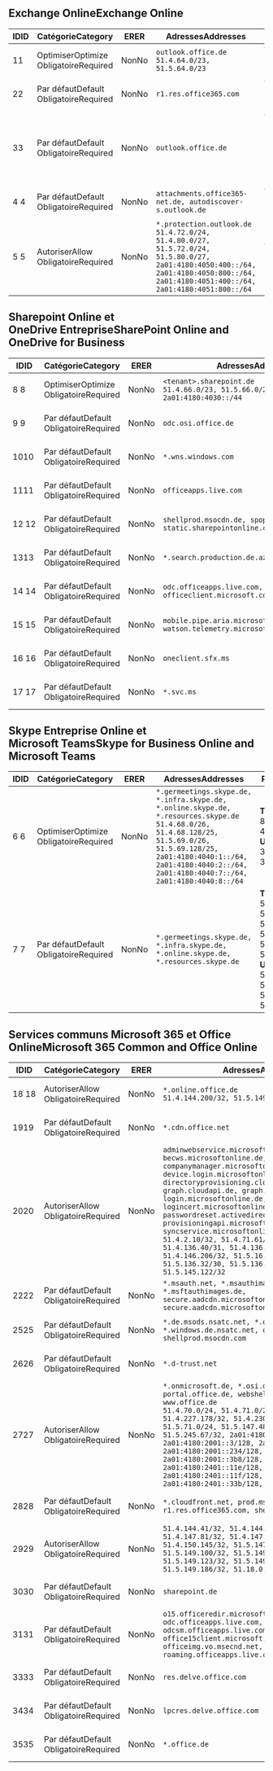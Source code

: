 <!--THIS FILE IS AUTOMATICALLY GENERATED. MANUAL CHANGES WILL BE OVERWRITTEN.-->
<!--Please contact the Office 365 Endpoints team with any questions.-->
<!--Germany endpoints version 2020120100-->
<!--File generated 2021-05-18 11:00:55.7922-->

## <a name="exchange-online"></a><span data-ttu-id="fbd2d-101">Exchange Online</span><span class="sxs-lookup"><span data-stu-id="fbd2d-101">Exchange Online</span></span>

<span data-ttu-id="fbd2d-102">ID</span><span class="sxs-lookup"><span data-stu-id="fbd2d-102">ID</span></span> | <span data-ttu-id="fbd2d-103">Catégorie</span><span class="sxs-lookup"><span data-stu-id="fbd2d-103">Category</span></span> | <span data-ttu-id="fbd2d-104">ER</span><span class="sxs-lookup"><span data-stu-id="fbd2d-104">ER</span></span> | <span data-ttu-id="fbd2d-105">Adresses</span><span class="sxs-lookup"><span data-stu-id="fbd2d-105">Addresses</span></span> | <span data-ttu-id="fbd2d-106">Ports</span><span class="sxs-lookup"><span data-stu-id="fbd2d-106">Ports</span></span>
-- | -------------------- | -- | ----------------------------------------------------------------------------------------------------------------------------------------------------------------------------------------- | -------------------------------
<span data-ttu-id="fbd2d-107">1</span><span class="sxs-lookup"><span data-stu-id="fbd2d-107">1</span></span> | <span data-ttu-id="fbd2d-108">Optimiser</span><span class="sxs-lookup"><span data-stu-id="fbd2d-108">Optimize</span></span><BR><span data-ttu-id="fbd2d-109">Obligatoire</span><span class="sxs-lookup"><span data-stu-id="fbd2d-109">Required</span></span> | <span data-ttu-id="fbd2d-110">Non</span><span class="sxs-lookup"><span data-stu-id="fbd2d-110">No</span></span> | `outlook.office.de`<BR>`51.4.64.0/23, 51.5.64.0/23` | <span data-ttu-id="fbd2d-111">**TCP :** 443, 80</span><span class="sxs-lookup"><span data-stu-id="fbd2d-111">**TCP:** 443, 80</span></span>
<span data-ttu-id="fbd2d-112">2</span><span class="sxs-lookup"><span data-stu-id="fbd2d-112">2</span></span> | <span data-ttu-id="fbd2d-113">Par défaut</span><span class="sxs-lookup"><span data-stu-id="fbd2d-113">Default</span></span><BR><span data-ttu-id="fbd2d-114">Obligatoire</span><span class="sxs-lookup"><span data-stu-id="fbd2d-114">Required</span></span> | <span data-ttu-id="fbd2d-115">Non</span><span class="sxs-lookup"><span data-stu-id="fbd2d-115">No</span></span> | `r1.res.office365.com` | <span data-ttu-id="fbd2d-116">**TCP :** 443, 80</span><span class="sxs-lookup"><span data-stu-id="fbd2d-116">**TCP:** 443, 80</span></span>
<span data-ttu-id="fbd2d-117">3</span><span class="sxs-lookup"><span data-stu-id="fbd2d-117">3</span></span> | <span data-ttu-id="fbd2d-118">Par défaut</span><span class="sxs-lookup"><span data-stu-id="fbd2d-118">Default</span></span><BR><span data-ttu-id="fbd2d-119">Obligatoire</span><span class="sxs-lookup"><span data-stu-id="fbd2d-119">Required</span></span> | <span data-ttu-id="fbd2d-120">Non</span><span class="sxs-lookup"><span data-stu-id="fbd2d-120">No</span></span> | `outlook.office.de` | <span data-ttu-id="fbd2d-121">**TCP :** 143, 25, 587, 993, 995</span><span class="sxs-lookup"><span data-stu-id="fbd2d-121">**TCP:** 143, 25, 587, 993, 995</span></span>
<span data-ttu-id="fbd2d-122">4 </span><span class="sxs-lookup"><span data-stu-id="fbd2d-122">4</span></span> | <span data-ttu-id="fbd2d-123">Par défaut</span><span class="sxs-lookup"><span data-stu-id="fbd2d-123">Default</span></span><BR><span data-ttu-id="fbd2d-124">Obligatoire</span><span class="sxs-lookup"><span data-stu-id="fbd2d-124">Required</span></span> | <span data-ttu-id="fbd2d-125">Non</span><span class="sxs-lookup"><span data-stu-id="fbd2d-125">No</span></span> | `attachments.office365-net.de, autodiscover-s.outlook.de` | <span data-ttu-id="fbd2d-126">**TCP :** 443, 80</span><span class="sxs-lookup"><span data-stu-id="fbd2d-126">**TCP:** 443, 80</span></span>
<span data-ttu-id="fbd2d-127">5 </span><span class="sxs-lookup"><span data-stu-id="fbd2d-127">5</span></span> | <span data-ttu-id="fbd2d-128">Autoriser</span><span class="sxs-lookup"><span data-stu-id="fbd2d-128">Allow</span></span><BR><span data-ttu-id="fbd2d-129">Obligatoire</span><span class="sxs-lookup"><span data-stu-id="fbd2d-129">Required</span></span> | <span data-ttu-id="fbd2d-130">Non</span><span class="sxs-lookup"><span data-stu-id="fbd2d-130">No</span></span> | `*.protection.outlook.de`<BR>`51.4.72.0/24, 51.4.80.0/27, 51.5.72.0/24, 51.5.80.0/27, 2a01:4180:4050:400::/64, 2a01:4180:4050:800::/64, 2a01:4180:4051:400::/64, 2a01:4180:4051:800::/64` | <span data-ttu-id="fbd2d-131">**TCP :** 25, 443</span><span class="sxs-lookup"><span data-stu-id="fbd2d-131">**TCP:** 25, 443</span></span>

## <a name="sharepoint-online-and-onedrive-for-business"></a><span data-ttu-id="fbd2d-132">Sharepoint Online et OneDrive Entreprise</span><span class="sxs-lookup"><span data-stu-id="fbd2d-132">SharePoint Online and OneDrive for Business</span></span>

<span data-ttu-id="fbd2d-133">ID</span><span class="sxs-lookup"><span data-stu-id="fbd2d-133">ID</span></span> | <span data-ttu-id="fbd2d-134">Catégorie</span><span class="sxs-lookup"><span data-stu-id="fbd2d-134">Category</span></span> | <span data-ttu-id="fbd2d-135">ER</span><span class="sxs-lookup"><span data-stu-id="fbd2d-135">ER</span></span> | <span data-ttu-id="fbd2d-136">Adresses</span><span class="sxs-lookup"><span data-stu-id="fbd2d-136">Addresses</span></span> | <span data-ttu-id="fbd2d-137">Ports</span><span class="sxs-lookup"><span data-stu-id="fbd2d-137">Ports</span></span>
-- | -------------------- | -- | ------------------------------------------------------------------------------ | ----------------
<span data-ttu-id="fbd2d-138">8 </span><span class="sxs-lookup"><span data-stu-id="fbd2d-138">8</span></span> | <span data-ttu-id="fbd2d-139">Optimiser</span><span class="sxs-lookup"><span data-stu-id="fbd2d-139">Optimize</span></span><BR><span data-ttu-id="fbd2d-140">Obligatoire</span><span class="sxs-lookup"><span data-stu-id="fbd2d-140">Required</span></span> | <span data-ttu-id="fbd2d-141">Non</span><span class="sxs-lookup"><span data-stu-id="fbd2d-141">No</span></span> | `<tenant>.sharepoint.de`<BR>`51.4.66.0/23, 51.5.66.0/23, 2a01:4180:4030::/44` | <span data-ttu-id="fbd2d-142">**TCP :** 443, 80</span><span class="sxs-lookup"><span data-stu-id="fbd2d-142">**TCP:** 443, 80</span></span>
<span data-ttu-id="fbd2d-143">9 </span><span class="sxs-lookup"><span data-stu-id="fbd2d-143">9</span></span> | <span data-ttu-id="fbd2d-144">Par défaut</span><span class="sxs-lookup"><span data-stu-id="fbd2d-144">Default</span></span><BR><span data-ttu-id="fbd2d-145">Obligatoire</span><span class="sxs-lookup"><span data-stu-id="fbd2d-145">Required</span></span> | <span data-ttu-id="fbd2d-146">Non</span><span class="sxs-lookup"><span data-stu-id="fbd2d-146">No</span></span> | `odc.osi.office.de` | <span data-ttu-id="fbd2d-147">**TCP :** 443, 80</span><span class="sxs-lookup"><span data-stu-id="fbd2d-147">**TCP:** 443, 80</span></span>
<span data-ttu-id="fbd2d-148">10</span><span class="sxs-lookup"><span data-stu-id="fbd2d-148">10</span></span> | <span data-ttu-id="fbd2d-149">Par défaut</span><span class="sxs-lookup"><span data-stu-id="fbd2d-149">Default</span></span><BR><span data-ttu-id="fbd2d-150">Obligatoire</span><span class="sxs-lookup"><span data-stu-id="fbd2d-150">Required</span></span> | <span data-ttu-id="fbd2d-151">Non</span><span class="sxs-lookup"><span data-stu-id="fbd2d-151">No</span></span> | `*.wns.windows.com` | <span data-ttu-id="fbd2d-152">**TCP :** 443, 80</span><span class="sxs-lookup"><span data-stu-id="fbd2d-152">**TCP:** 443, 80</span></span>
<span data-ttu-id="fbd2d-153">11</span><span class="sxs-lookup"><span data-stu-id="fbd2d-153">11</span></span> | <span data-ttu-id="fbd2d-154">Par défaut</span><span class="sxs-lookup"><span data-stu-id="fbd2d-154">Default</span></span><BR><span data-ttu-id="fbd2d-155">Obligatoire</span><span class="sxs-lookup"><span data-stu-id="fbd2d-155">Required</span></span> | <span data-ttu-id="fbd2d-156">Non</span><span class="sxs-lookup"><span data-stu-id="fbd2d-156">No</span></span> | `officeapps.live.com` | <span data-ttu-id="fbd2d-157">**TCP :** 443, 80</span><span class="sxs-lookup"><span data-stu-id="fbd2d-157">**TCP:** 443, 80</span></span>
<span data-ttu-id="fbd2d-158">12 </span><span class="sxs-lookup"><span data-stu-id="fbd2d-158">12</span></span> | <span data-ttu-id="fbd2d-159">Par défaut</span><span class="sxs-lookup"><span data-stu-id="fbd2d-159">Default</span></span><BR><span data-ttu-id="fbd2d-160">Obligatoire</span><span class="sxs-lookup"><span data-stu-id="fbd2d-160">Required</span></span> | <span data-ttu-id="fbd2d-161">Non</span><span class="sxs-lookup"><span data-stu-id="fbd2d-161">No</span></span> | `shellprod.msocdn.de, spoprod-a.akamaihd.net, static.sharepointonline.com` | <span data-ttu-id="fbd2d-162">**TCP :** 443, 80</span><span class="sxs-lookup"><span data-stu-id="fbd2d-162">**TCP:** 443, 80</span></span>
<span data-ttu-id="fbd2d-163">13</span><span class="sxs-lookup"><span data-stu-id="fbd2d-163">13</span></span> | <span data-ttu-id="fbd2d-164">Par défaut</span><span class="sxs-lookup"><span data-stu-id="fbd2d-164">Default</span></span><BR><span data-ttu-id="fbd2d-165">Obligatoire</span><span class="sxs-lookup"><span data-stu-id="fbd2d-165">Required</span></span> | <span data-ttu-id="fbd2d-166">Non</span><span class="sxs-lookup"><span data-stu-id="fbd2d-166">No</span></span> | `*.search.production.de.azuretrafficmanager.de` | <span data-ttu-id="fbd2d-167">**TCP :** 443</span><span class="sxs-lookup"><span data-stu-id="fbd2d-167">**TCP:** 443</span></span>
<span data-ttu-id="fbd2d-168">14 </span><span class="sxs-lookup"><span data-stu-id="fbd2d-168">14</span></span> | <span data-ttu-id="fbd2d-169">Par défaut</span><span class="sxs-lookup"><span data-stu-id="fbd2d-169">Default</span></span><BR><span data-ttu-id="fbd2d-170">Obligatoire</span><span class="sxs-lookup"><span data-stu-id="fbd2d-170">Required</span></span> | <span data-ttu-id="fbd2d-171">Non</span><span class="sxs-lookup"><span data-stu-id="fbd2d-171">No</span></span> | `odc.officeapps.live.com, officeclient.microsoft.com` | <span data-ttu-id="fbd2d-172">**TCP :** 443, 80</span><span class="sxs-lookup"><span data-stu-id="fbd2d-172">**TCP:** 443, 80</span></span>
<span data-ttu-id="fbd2d-173">15 </span><span class="sxs-lookup"><span data-stu-id="fbd2d-173">15</span></span> | <span data-ttu-id="fbd2d-174">Par défaut</span><span class="sxs-lookup"><span data-stu-id="fbd2d-174">Default</span></span><BR><span data-ttu-id="fbd2d-175">Obligatoire</span><span class="sxs-lookup"><span data-stu-id="fbd2d-175">Required</span></span> | <span data-ttu-id="fbd2d-176">Non</span><span class="sxs-lookup"><span data-stu-id="fbd2d-176">No</span></span> | `mobile.pipe.aria.microsoft.com, ssw.live.com, watson.telemetry.microsoft.com` | <span data-ttu-id="fbd2d-177">**TCP :** 443, 80</span><span class="sxs-lookup"><span data-stu-id="fbd2d-177">**TCP:** 443, 80</span></span>
<span data-ttu-id="fbd2d-178">16 </span><span class="sxs-lookup"><span data-stu-id="fbd2d-178">16</span></span> | <span data-ttu-id="fbd2d-179">Par défaut</span><span class="sxs-lookup"><span data-stu-id="fbd2d-179">Default</span></span><BR><span data-ttu-id="fbd2d-180">Obligatoire</span><span class="sxs-lookup"><span data-stu-id="fbd2d-180">Required</span></span> | <span data-ttu-id="fbd2d-181">Non</span><span class="sxs-lookup"><span data-stu-id="fbd2d-181">No</span></span> | `oneclient.sfx.ms` | <span data-ttu-id="fbd2d-182">**TCP :** 443, 80</span><span class="sxs-lookup"><span data-stu-id="fbd2d-182">**TCP:** 443, 80</span></span>
<span data-ttu-id="fbd2d-183">17 </span><span class="sxs-lookup"><span data-stu-id="fbd2d-183">17</span></span> | <span data-ttu-id="fbd2d-184">Par défaut</span><span class="sxs-lookup"><span data-stu-id="fbd2d-184">Default</span></span><BR><span data-ttu-id="fbd2d-185">Obligatoire</span><span class="sxs-lookup"><span data-stu-id="fbd2d-185">Required</span></span> | <span data-ttu-id="fbd2d-186">Non</span><span class="sxs-lookup"><span data-stu-id="fbd2d-186">No</span></span> | `*.svc.ms` | <span data-ttu-id="fbd2d-187">**TCP :** 443, 80</span><span class="sxs-lookup"><span data-stu-id="fbd2d-187">**TCP:** 443, 80</span></span>

## <a name="skype-for-business-online-and-microsoft-teams"></a><span data-ttu-id="fbd2d-188">Skype Entreprise Online et Microsoft Teams</span><span class="sxs-lookup"><span data-stu-id="fbd2d-188">Skype for Business Online and Microsoft Teams</span></span>

<span data-ttu-id="fbd2d-189">ID</span><span class="sxs-lookup"><span data-stu-id="fbd2d-189">ID</span></span> | <span data-ttu-id="fbd2d-190">Catégorie</span><span class="sxs-lookup"><span data-stu-id="fbd2d-190">Category</span></span> | <span data-ttu-id="fbd2d-191">ER</span><span class="sxs-lookup"><span data-stu-id="fbd2d-191">ER</span></span> | <span data-ttu-id="fbd2d-192">Adresses</span><span class="sxs-lookup"><span data-stu-id="fbd2d-192">Addresses</span></span> | <span data-ttu-id="fbd2d-193">Ports</span><span class="sxs-lookup"><span data-stu-id="fbd2d-193">Ports</span></span>
-- | -------------------- | -- | ----------------------------------------------------------------------------------------------------------------------------------------------------------------------------------------------------------------------------------------------- | --------------------------------------------------
<span data-ttu-id="fbd2d-194">6 </span><span class="sxs-lookup"><span data-stu-id="fbd2d-194">6</span></span> | <span data-ttu-id="fbd2d-195">Optimiser</span><span class="sxs-lookup"><span data-stu-id="fbd2d-195">Optimize</span></span><BR><span data-ttu-id="fbd2d-196">Obligatoire</span><span class="sxs-lookup"><span data-stu-id="fbd2d-196">Required</span></span> | <span data-ttu-id="fbd2d-197">Non</span><span class="sxs-lookup"><span data-stu-id="fbd2d-197">No</span></span> | `*.germeetings.skype.de, *.infra.skype.de, *.online.skype.de, *.resources.skype.de`<BR>`51.4.68.0/26, 51.4.68.128/25, 51.5.69.0/26, 51.5.69.128/25, 2a01:4180:4040:1::/64, 2a01:4180:4040:2::/64, 2a01:4180:4040:7::/64, 2a01:4180:4040:8::/64` | <span data-ttu-id="fbd2d-198">**TCP :** 443, 80</span><span class="sxs-lookup"><span data-stu-id="fbd2d-198">**TCP:** 443, 80</span></span><BR><span data-ttu-id="fbd2d-199">**UDP :** 3478</span><span class="sxs-lookup"><span data-stu-id="fbd2d-199">**UDP:** 3478</span></span>
<span data-ttu-id="fbd2d-200">7 </span><span class="sxs-lookup"><span data-stu-id="fbd2d-200">7</span></span> | <span data-ttu-id="fbd2d-201">Par défaut</span><span class="sxs-lookup"><span data-stu-id="fbd2d-201">Default</span></span><BR><span data-ttu-id="fbd2d-202">Obligatoire</span><span class="sxs-lookup"><span data-stu-id="fbd2d-202">Required</span></span> | <span data-ttu-id="fbd2d-203">Non</span><span class="sxs-lookup"><span data-stu-id="fbd2d-203">No</span></span> | `*.germeetings.skype.de, *.infra.skype.de, *.online.skype.de, *.resources.skype.de` | <span data-ttu-id="fbd2d-204">**TCP :** 5061, 50000-59999</span><span class="sxs-lookup"><span data-stu-id="fbd2d-204">**TCP:** 5061, 50000-59999</span></span><BR><span data-ttu-id="fbd2d-205">**UDP :** 50000-59999</span><span class="sxs-lookup"><span data-stu-id="fbd2d-205">**UDP:** 50000-59999</span></span>

## <a name="microsoft-365-common-and-office-online"></a><span data-ttu-id="fbd2d-206">Services communs Microsoft 365 et Office Online</span><span class="sxs-lookup"><span data-stu-id="fbd2d-206">Microsoft 365 Common and Office Online</span></span>

<span data-ttu-id="fbd2d-207">ID</span><span class="sxs-lookup"><span data-stu-id="fbd2d-207">ID</span></span> | <span data-ttu-id="fbd2d-208">Catégorie</span><span class="sxs-lookup"><span data-stu-id="fbd2d-208">Category</span></span> | <span data-ttu-id="fbd2d-209">ER</span><span class="sxs-lookup"><span data-stu-id="fbd2d-209">ER</span></span> | <span data-ttu-id="fbd2d-210">Adresses</span><span class="sxs-lookup"><span data-stu-id="fbd2d-210">Addresses</span></span> | <span data-ttu-id="fbd2d-211">Ports</span><span class="sxs-lookup"><span data-stu-id="fbd2d-211">Ports</span></span>
-- | ------------------- | -- | -------------------------------------------------------------------------------------------------------------------------------------------------------------------------------------------------------------------------------------------------------------------------------------------------------------------------------------------------------------------------------------------------------------------------------------------------------------------------------------------------------------------------------------------------------------------------------------------------------------------------- | ----------------
<span data-ttu-id="fbd2d-212">18 </span><span class="sxs-lookup"><span data-stu-id="fbd2d-212">18</span></span> | <span data-ttu-id="fbd2d-213">Autoriser</span><span class="sxs-lookup"><span data-stu-id="fbd2d-213">Allow</span></span><BR><span data-ttu-id="fbd2d-214">Obligatoire</span><span class="sxs-lookup"><span data-stu-id="fbd2d-214">Required</span></span> | <span data-ttu-id="fbd2d-215">Non</span><span class="sxs-lookup"><span data-stu-id="fbd2d-215">No</span></span> | `*.online.office.de`<BR>`51.4.144.200/32, 51.5.149.3/32, 51.18.16.0/23` | <span data-ttu-id="fbd2d-216">**TCP :** 443</span><span class="sxs-lookup"><span data-stu-id="fbd2d-216">**TCP:** 443</span></span>
<span data-ttu-id="fbd2d-217">19</span><span class="sxs-lookup"><span data-stu-id="fbd2d-217">19</span></span> | <span data-ttu-id="fbd2d-218">Par défaut</span><span class="sxs-lookup"><span data-stu-id="fbd2d-218">Default</span></span><BR><span data-ttu-id="fbd2d-219">Obligatoire</span><span class="sxs-lookup"><span data-stu-id="fbd2d-219">Required</span></span> | <span data-ttu-id="fbd2d-220">Non</span><span class="sxs-lookup"><span data-stu-id="fbd2d-220">No</span></span> | `*.cdn.office.net` | <span data-ttu-id="fbd2d-221">**TCP :** 443</span><span class="sxs-lookup"><span data-stu-id="fbd2d-221">**TCP:** 443</span></span>
<span data-ttu-id="fbd2d-222">20</span><span class="sxs-lookup"><span data-stu-id="fbd2d-222">20</span></span> | <span data-ttu-id="fbd2d-223">Autoriser</span><span class="sxs-lookup"><span data-stu-id="fbd2d-223">Allow</span></span><BR><span data-ttu-id="fbd2d-224">Obligatoire</span><span class="sxs-lookup"><span data-stu-id="fbd2d-224">Required</span></span> | <span data-ttu-id="fbd2d-225">Non</span><span class="sxs-lookup"><span data-stu-id="fbd2d-225">No</span></span> | `adminwebservice.microsoftonline.de, becws.microsoftonline.de, companymanager.microsoftonline.de, device.login.microsoftonline.de, directoryprovisioning.cloudapi.de, graph.cloudapi.de, graph.microsoft.de, login.microsoftonline.de, logincert.microsoftonline.de, pas.cloudapi.de, passwordreset.activedirectory.microsoftazure.de, provisioningapi.microsoftonline.de, syncservice.microsoftonline.de`<BR>`51.4.2.10/32, 51.4.71.61/32, 51.4.136.38/31, 51.4.136.40/31, 51.4.136.42/32, 51.4.146.38/32, 51.4.146.206/32, 51.5.16.7/32, 51.5.71.22/32, 51.5.136.32/30, 51.5.136.36/32, 51.5.145.29/32, 51.5.145.122/32` | <span data-ttu-id="fbd2d-226">**TCP :** 443, 80</span><span class="sxs-lookup"><span data-stu-id="fbd2d-226">**TCP:** 443, 80</span></span>
<span data-ttu-id="fbd2d-227">22</span><span class="sxs-lookup"><span data-stu-id="fbd2d-227">22</span></span> | <span data-ttu-id="fbd2d-228">Par défaut</span><span class="sxs-lookup"><span data-stu-id="fbd2d-228">Default</span></span><BR><span data-ttu-id="fbd2d-229">Obligatoire</span><span class="sxs-lookup"><span data-stu-id="fbd2d-229">Required</span></span> | <span data-ttu-id="fbd2d-230">Non</span><span class="sxs-lookup"><span data-stu-id="fbd2d-230">No</span></span> | `*.msauth.net, *.msauthimages.de, *.msftauth.net, *.msftauthimages.de, secure.aadcdn.microsoftonline-p.com, secure.aadcdn.microsoftonline-p.de` | <span data-ttu-id="fbd2d-231">**TCP :** 443, 80</span><span class="sxs-lookup"><span data-stu-id="fbd2d-231">**TCP:** 443, 80</span></span>
<span data-ttu-id="fbd2d-232">25</span><span class="sxs-lookup"><span data-stu-id="fbd2d-232">25</span></span> | <span data-ttu-id="fbd2d-233">Par défaut</span><span class="sxs-lookup"><span data-stu-id="fbd2d-233">Default</span></span><BR><span data-ttu-id="fbd2d-234">Obligatoire</span><span class="sxs-lookup"><span data-stu-id="fbd2d-234">Required</span></span> | <span data-ttu-id="fbd2d-235">Non</span><span class="sxs-lookup"><span data-stu-id="fbd2d-235">No</span></span> | `*.de.msods.nsatc.net, *.office.de.akadns.net, *.windows.de.nsatc.net, officehome.msocdn.de, shellprod.msocdn.com` | <span data-ttu-id="fbd2d-236">**TCP :** 443, 80</span><span class="sxs-lookup"><span data-stu-id="fbd2d-236">**TCP:** 443, 80</span></span>
<span data-ttu-id="fbd2d-237">26</span><span class="sxs-lookup"><span data-stu-id="fbd2d-237">26</span></span> | <span data-ttu-id="fbd2d-238">Par défaut</span><span class="sxs-lookup"><span data-stu-id="fbd2d-238">Default</span></span><BR><span data-ttu-id="fbd2d-239">Obligatoire</span><span class="sxs-lookup"><span data-stu-id="fbd2d-239">Required</span></span> | <span data-ttu-id="fbd2d-240">Non</span><span class="sxs-lookup"><span data-stu-id="fbd2d-240">No</span></span> | `*.d-trust.net` | <span data-ttu-id="fbd2d-241">**TCP :** 443, 80</span><span class="sxs-lookup"><span data-stu-id="fbd2d-241">**TCP:** 443, 80</span></span>
<span data-ttu-id="fbd2d-242">27</span><span class="sxs-lookup"><span data-stu-id="fbd2d-242">27</span></span> | <span data-ttu-id="fbd2d-243">Autoriser</span><span class="sxs-lookup"><span data-stu-id="fbd2d-243">Allow</span></span><BR><span data-ttu-id="fbd2d-244">Obligatoire</span><span class="sxs-lookup"><span data-stu-id="fbd2d-244">Required</span></span> | <span data-ttu-id="fbd2d-245">Non</span><span class="sxs-lookup"><span data-stu-id="fbd2d-245">No</span></span> | `*.onmicrosoft.de, *.osi.office.de, office.de, portal.office.de, webshell.suite.office.de, www.office.de`<BR>`51.4.70.0/24, 51.4.71.0/24, 51.4.226.115/32, 51.4.227.178/32, 51.4.230.178/32, 51.5.70.0/24, 51.5.71.0/24, 51.5.147.48/32, 51.5.242.163/32, 51.5.245.67/32, 2a01:4180:2001::2/128, 2a01:4180:2001::3/128, 2a01:4180:2001::92/128, 2a01:4180:2001::234/128, 2a01:4180:2001::3b8/128, 2a01:4180:2401::5/128, 2a01:4180:2401::11e/128, 2a01:4180:2401::11f/128, 2a01:4180:2401::33b/128, 2a01:4180:2401::55b/128` | <span data-ttu-id="fbd2d-246">**TCP :** 443, 80</span><span class="sxs-lookup"><span data-stu-id="fbd2d-246">**TCP:** 443, 80</span></span>
<span data-ttu-id="fbd2d-247">28</span><span class="sxs-lookup"><span data-stu-id="fbd2d-247">28</span></span> | <span data-ttu-id="fbd2d-248">Par défaut</span><span class="sxs-lookup"><span data-stu-id="fbd2d-248">Default</span></span><BR><span data-ttu-id="fbd2d-249">Obligatoire</span><span class="sxs-lookup"><span data-stu-id="fbd2d-249">Required</span></span> | <span data-ttu-id="fbd2d-250">Non</span><span class="sxs-lookup"><span data-stu-id="fbd2d-250">No</span></span> | `*.cloudfront.net, prod.msocdn.de, r1.res.office365.com, shellprod.msocdn.de` | <span data-ttu-id="fbd2d-251">**TCP :** 443, 80</span><span class="sxs-lookup"><span data-stu-id="fbd2d-251">**TCP:** 443, 80</span></span>
<span data-ttu-id="fbd2d-252">29</span><span class="sxs-lookup"><span data-stu-id="fbd2d-252">29</span></span> | <span data-ttu-id="fbd2d-253">Autoriser</span><span class="sxs-lookup"><span data-stu-id="fbd2d-253">Allow</span></span><BR><span data-ttu-id="fbd2d-254">Obligatoire</span><span class="sxs-lookup"><span data-stu-id="fbd2d-254">Required</span></span> | <span data-ttu-id="fbd2d-255">Non</span><span class="sxs-lookup"><span data-stu-id="fbd2d-255">No</span></span> | `51.4.144.41/32, 51.4.144.174/32, 51.4.145.38/32, 51.4.147.81/32, 51.4.147.233/32, 51.4.148.12/32, 51.4.150.145/32, 51.5.147.242/32, 51.5.149.100/32, 51.5.149.119/32, 51.5.149.123/32, 51.5.149.180/32, 51.5.149.186/32, 51.18.0.0/21` | <span data-ttu-id="fbd2d-256">**TCP :** 443, 80</span><span class="sxs-lookup"><span data-stu-id="fbd2d-256">**TCP:** 443, 80</span></span>
<span data-ttu-id="fbd2d-257">30</span><span class="sxs-lookup"><span data-stu-id="fbd2d-257">30</span></span> | <span data-ttu-id="fbd2d-258">Par défaut</span><span class="sxs-lookup"><span data-stu-id="fbd2d-258">Default</span></span><BR><span data-ttu-id="fbd2d-259">Obligatoire</span><span class="sxs-lookup"><span data-stu-id="fbd2d-259">Required</span></span> | <span data-ttu-id="fbd2d-260">Non</span><span class="sxs-lookup"><span data-stu-id="fbd2d-260">No</span></span> | `sharepoint.de` | <span data-ttu-id="fbd2d-261">**TCP :** 443, 80</span><span class="sxs-lookup"><span data-stu-id="fbd2d-261">**TCP:** 443, 80</span></span>
<span data-ttu-id="fbd2d-262">31</span><span class="sxs-lookup"><span data-stu-id="fbd2d-262">31</span></span> | <span data-ttu-id="fbd2d-263">Par défaut</span><span class="sxs-lookup"><span data-stu-id="fbd2d-263">Default</span></span><BR><span data-ttu-id="fbd2d-264">Obligatoire</span><span class="sxs-lookup"><span data-stu-id="fbd2d-264">Required</span></span> | <span data-ttu-id="fbd2d-265">Non</span><span class="sxs-lookup"><span data-stu-id="fbd2d-265">No</span></span> | `o15.officeredir.microsoft.com, odc.officeapps.live.com, odcsm.officeapps.live.com, office.microsoft.com, office15client.microsoft.com, officeimg.vo.msecnd.net, roaming.officeapps.live.com` | <span data-ttu-id="fbd2d-266">**TCP :** 443, 80</span><span class="sxs-lookup"><span data-stu-id="fbd2d-266">**TCP:** 443, 80</span></span>
<span data-ttu-id="fbd2d-267">33</span><span class="sxs-lookup"><span data-stu-id="fbd2d-267">33</span></span> | <span data-ttu-id="fbd2d-268">Par défaut</span><span class="sxs-lookup"><span data-stu-id="fbd2d-268">Default</span></span><BR><span data-ttu-id="fbd2d-269">Obligatoire</span><span class="sxs-lookup"><span data-stu-id="fbd2d-269">Required</span></span> | <span data-ttu-id="fbd2d-270">Non</span><span class="sxs-lookup"><span data-stu-id="fbd2d-270">No</span></span> | `res.delve.office.com` | <span data-ttu-id="fbd2d-271">**TCP :** 443</span><span class="sxs-lookup"><span data-stu-id="fbd2d-271">**TCP:** 443</span></span>
<span data-ttu-id="fbd2d-272">34</span><span class="sxs-lookup"><span data-stu-id="fbd2d-272">34</span></span> | <span data-ttu-id="fbd2d-273">Par défaut</span><span class="sxs-lookup"><span data-stu-id="fbd2d-273">Default</span></span><BR><span data-ttu-id="fbd2d-274">Obligatoire</span><span class="sxs-lookup"><span data-stu-id="fbd2d-274">Required</span></span> | <span data-ttu-id="fbd2d-275">Non</span><span class="sxs-lookup"><span data-stu-id="fbd2d-275">No</span></span> | `lpcres.delve.office.com` | <span data-ttu-id="fbd2d-276">**TCP :** 443</span><span class="sxs-lookup"><span data-stu-id="fbd2d-276">**TCP:** 443</span></span>
<span data-ttu-id="fbd2d-277">35</span><span class="sxs-lookup"><span data-stu-id="fbd2d-277">35</span></span> | <span data-ttu-id="fbd2d-278">Par défaut</span><span class="sxs-lookup"><span data-stu-id="fbd2d-278">Default</span></span><BR><span data-ttu-id="fbd2d-279">Obligatoire</span><span class="sxs-lookup"><span data-stu-id="fbd2d-279">Required</span></span> | <span data-ttu-id="fbd2d-280">Non</span><span class="sxs-lookup"><span data-stu-id="fbd2d-280">No</span></span> | `*.office.de` | <span data-ttu-id="fbd2d-281">**TCP :** 443, 80</span><span class="sxs-lookup"><span data-stu-id="fbd2d-281">**TCP:** 443, 80</span></span>
